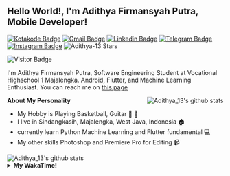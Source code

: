 
## Hello World!, I'm Adithya Firmansyah Putra, Mobile Developer!

[![Kotakode Badge](https://img.shields.io/badge/-Kotakode-green?style=plastic&logo=Kotakode&link=https://kotakode.com/users/527/adithya-13)](https://kotakode.com/users/527/adithya-13)
[![Gmail Badge](https://img.shields.io/badge/-Gmail-white?style=plastic&logo=Gmail&link=mailto:aditputrafirmansyah@gmail.com)](mailto:aditputrafirmansyah@gmail.com)
[![Linkedin Badge](https://img.shields.io/badge/-LinkedIn-blue?style=plastic&logo=Linkedin&link=https://www.linkedin.com/in/aditputrafirmansyah/)](https://www.linkedin.com/in/aditputrafirmansyah/) 
[![Telegram Badge](https://img.shields.io/badge/-Telegram-blue?style=plastic&logo=telegram&link=https://t.me/Adithya_13)](https://t.me/Adithya_13) 
[![Instagram Badge](https://img.shields.io/badge/-Instagram-white?style=plastic&logo=instagram&link=https://www.instagram.com/adithya_firmansyahputra/)](https://www.instagram.com/adithya_firmansyahputra/)
![Adithya-13 Stars](https://img.shields.io/github/stars/Adithya-13?affiliations=OWNER&style=social)

![Visitor Badge](https://visitor-badge.laobi.icu/badge?page_id=Adithya-13.Adithya-13)

I'm Adithya Firmansyah Putra, Software Engineering Student at Vocational Highschool 1 Majalengka. Android, Flutter, and Machine Learning Enthusiast. You can reach me on [this page](https://msha.ke/adithya_13/)

<img align="right" alt="Adithya_13's github stats" src="https://github-readme-stats.vercel.app/api/top-langs/?username=Adithya-13&theme=radical&show_icons=true&hide_border=true&line_height=24"/>

**About My Personality**

- My Hobby is Playing Basketball, Guitar :basketball: :guitar: 
- I live in Sindangkasih, Majalengka, West Java, Indonesia :house:
- currently learn Python Machine Learning and Flutter fundamental :computer:
- My other skills Photoshop and Premiere Pro for Editing :video_camera:

<img alt="Adithya_13's github stats" src="https://github-readme-stats.vercel.app/api?username=Adithya-13&count_private=true&show_icons=true&hide_border=true&include_all_commits=true&line_height=24&theme=radical"/>

<details>
  <summary><b>My WakaTime!</b></summary>
  <br>
  
  <!--START_SECTION:waka-->
![Lines of code](https://img.shields.io/badge/From%20Hello%20World%20I%27ve%20Written-282880%20lines%20of%20code-blue)

**I'm a Night 🦉** 

```text
🌞 Morning    72 commits     ████░░░░░░░░░░░░░░░░░░░░░   16.51% 
🌆 Daytime    80 commits     ████░░░░░░░░░░░░░░░░░░░░░   18.35% 
🌃 Evening    145 commits    ████████░░░░░░░░░░░░░░░░░   33.26% 
🌙 Night      139 commits    ████████░░░░░░░░░░░░░░░░░   31.88%

```
📅 **I'm Most Productive on Sunday** 

```text
Monday       61 commits     ███░░░░░░░░░░░░░░░░░░░░░░   13.99% 
Tuesday      34 commits     ██░░░░░░░░░░░░░░░░░░░░░░░   7.8% 
Wednesday    37 commits     ██░░░░░░░░░░░░░░░░░░░░░░░   8.49% 
Thursday     40 commits     ██░░░░░░░░░░░░░░░░░░░░░░░   9.17% 
Friday       71 commits     ████░░░░░░░░░░░░░░░░░░░░░   16.28% 
Saturday     75 commits     ████░░░░░░░░░░░░░░░░░░░░░   17.2% 
Sunday       118 commits    ██████░░░░░░░░░░░░░░░░░░░   27.06%

```


📊 **This Week I Spent My Time On** 

```text
⌚︎ Time Zone: Asia/Bangkok

💬 Programming Languages: 
Dart                     11 hrs 49 mins      ██████████████████████░░░   91.1% 
JSON                     39 mins             █░░░░░░░░░░░░░░░░░░░░░░░░   5.06% 
Other                    11 mins             ░░░░░░░░░░░░░░░░░░░░░░░░░   1.43% 
PHP                      10 mins             ░░░░░░░░░░░░░░░░░░░░░░░░░   1.36% 
YAML                     6 mins              ░░░░░░░░░░░░░░░░░░░░░░░░░   0.83%

🔥 Editors: 
Android Studio           12 hrs 47 mins      ████████████████████████░   98.43% 
VS Code                  12 mins             ░░░░░░░░░░░░░░░░░░░░░░░░░   1.57%

💻 Operating System: 
Windows                  12 hrs 59 mins      █████████████████████████   100.0%

```

**I Mostly Code in Kotlin** 

```text
Kotlin                   19 repos            ███████████████░░░░░░░░░░   61.29% 
Dart                     8 repos             ██████░░░░░░░░░░░░░░░░░░░   25.81% 
Jupyter Notebook         2 repos             █░░░░░░░░░░░░░░░░░░░░░░░░   6.45% 
CSS                      1 repo              ░░░░░░░░░░░░░░░░░░░░░░░░░   3.23% 
HTML                     1 repo              ░░░░░░░░░░░░░░░░░░░░░░░░░   3.23%

```



 Last Updated on 28/06/2021
<!--END_SECTION:waka-->
</details>
